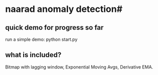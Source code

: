 # naarad anomaly detection#
## quick demo for progress so far ##
run a simple demo: python start.py
## what is included? ##
Bitmap with lagging window, Exponential Moving Avgs, Derivative EMA.

